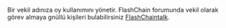 Bir vekil adınıza oy kullanımını yönetir. FlashChain forumunda vekil olarak görev almaya gnüllü kişileri bulabilirsiniz  [FlashChaintalk](https://flashchaintalk.org/index.php/board,75.0.html). 